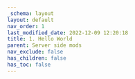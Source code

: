 ```yaml
---
_schema: layout
layout: default
nav_order: 1
last_modified_date: 2022-12-09 12:20:18
title: 1. Hello World
parent: Server side mods
nav_exclude: false
has_children: false
has_toc: false
---
```


